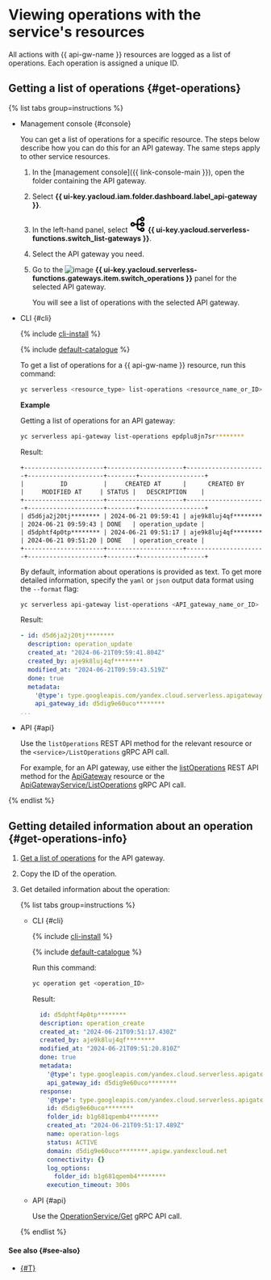 # Viewing operations with the service's resources

All actions with {{ api-gw-name }} resources are logged as a list of operations. Each operation is assigned a unique ID.

## Getting a list of operations {#get-operations}

{% list tabs group=instructions %}

- Management console {#console}

   You can get a list of operations for a specific resource. The steps below describe how you can do this for an API gateway. The same steps apply to other service resources.

   1. In the [management console]({{ link-console-main }}), open the folder containing the API gateway.
   1. Select **{{ ui-key.yacloud.iam.folder.dashboard.label_api-gateway }}**.
   1. In the left-hand panel, select ![image](../../_assets/console-icons/branches-right.svg) **{{ ui-key.yacloud.serverless-functions.switch_list-gateways }}**.
   1. Select the API gateway you need.
   1. Go to the ![image](../../_assets/console-icons/list-check.svg) **{{ ui-key.yacloud.serverless-functions.gateways.item.switch_operations }}** panel for the selected API gateway.

      You will see a list of operations with the selected API gateway.

- CLI {#cli}

   {% include [cli-install](../../_includes/cli-install.md) %}

   {% include [default-catalogue](../../_includes/default-catalogue.md) %}

   To get a list of operations for a {{ api-gw-name }} resource, run this command:

   ```bash
   yc serverless <resource_type> list-operations <resource_name_or_ID>
   ```

   **Example**

   Getting a list of operations for an API gateway:

   ```bash
   yc serverless api-gateway list-operations epdplu8jn7sr********
   ```

   Result:

   ```text
   +----------------------+---------------------+----------------------+---------------------+--------+------------------+
   |          ID          |     CREATED AT      |      CREATED BY      |     MODIFIED AT     | STATUS |   DESCRIPTION    |
   +----------------------+---------------------+----------------------+---------------------+--------+------------------+
   | d5d6ja2j20tj******** | 2024-06-21 09:59:41 | aje9k8luj4qf******** | 2024-06-21 09:59:43 | DONE   | operation_update |
   | d5dphtf4p0tp******** | 2024-06-21 09:51:17 | aje9k8luj4qf******** | 2024-06-21 09:51:20 | DONE   | operation_create |
   +----------------------+---------------------+----------------------+---------------------+--------+------------------+
   ```

   By default, information about operations is provided as text. To get more detailed information, specify the `yaml` or `json` output data format using the `--format` flag:

   ```bash
   yc serverless api-gateway list-operations <API_gateway_name_or_ID> --format yaml
   ```

   Result:

   ```yaml
   - id: d5d6ja2j20tj********
     description: operation_update
     created_at: "2024-06-21T09:59:41.804Z"
     created_by: aje9k8luj4qf********
     modified_at: "2024-06-21T09:59:43.519Z"
     done: true
     metadata:
       '@type': type.googleapis.com/yandex.cloud.serverless.apigateway.v1.UpdateApiGatewayMetadata
       api_gateway_id: d5dig9e60uco********
   ...
   ```

- API {#api}

   Use the `listOperations` REST API method for the relevant resource or the `<service>/ListOperations` gRPC API call.

   For example, for an API gateway, use either the [listOperations](../apigateway/api-ref/ApiGateway/listOperations.md) REST API method for the [ApiGateway](../apigateway/api-ref/ApiGateway/index.md) resource or the [ApiGatewayService/ListOperations](../apigateway/api-ref/grpc/apigateway_service.md#ListOperations) gRPC API call.

{% endlist %}

## Getting detailed information about an operation {#get-operations-info}

1. [Get a list of operations](#get-operations) for the API gateway.
1. Copy the ID of the operation.
1. Get detailed information about the operation:

   {% list tabs group=instructions %}

   - CLI {#cli}

      {% include [cli-install](../../_includes/cli-install.md) %}

      {% include [default-catalogue](../../_includes/default-catalogue.md) %}

      Run this command:

      ```bash
      yc operation get <operation_ID>
      ```

      Result:

      ```yaml
        id: d5dphtf4p0tp********
        description: operation_create
        created_at: "2024-06-21T09:51:17.430Z"
        created_by: aje9k8luj4qf********
        modified_at: "2024-06-21T09:51:20.810Z"
        done: true
        metadata:
          '@type': type.googleapis.com/yandex.cloud.serverless.apigateway.v1.CreateApiGatewayMetadata
          api_gateway_id: d5dig9e60uco********
        response:
          '@type': type.googleapis.com/yandex.cloud.serverless.apigateway.v1.ApiGateway
          id: d5dig9e60uco********
          folder_id: b1g681qpemb4********
          created_at: "2024-06-21T09:51:17.489Z"
          name: operation-logs
          status: ACTIVE
          domain: d5dig9e60uco********.apigw.yandexcloud.net
          connectivity: {}
          log_options:
            folder_id: b1g681qpemb4********
          execution_timeout: 300s
      ```

   - API {#api}

      Use the [OperationService/Get](../apigateway/api-ref/grpc/operation_service.md#Get) gRPC API call.

   {% endlist %}

#### See also {#see-also}

* [{#T}](../../api-design-guide/concepts/about-async.md)
